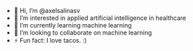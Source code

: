 - 👋 Hi, I’m @axelsalinasv
- 👀 I’m interested in applied artificial intelligence in healthcare
- 🌱 I’m currently learning machine learning
- 💞️ I’m looking to collaborate on machine learning
- ⚡ Fun fact: I love tacos. :)

<!---
axelsalinasv/axelsalinasv is a ✨ special ✨ repository because its `README.md` (this file) appears on your GitHub profile.
You can click the Preview link to take a look at your changes.
--->
